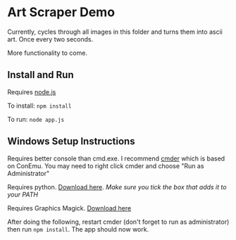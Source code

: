 # Art Scraper Demo

Currently, cycles through all images in this folder and turns them into ascii art. Once every two seconds.

More functionality to come.

## Install and Run

Requires [node.js](http://nodejs.org/)

To install: `npm install`

To run: `node app.js`

## Windows Setup Instructions

Requires better console than cmd.exe. I recommend [cmder](https://github.com/cmderdev/cmder) which is based on ConEmu. You may need to right click cmder and choose "Run as Administrator"

Requires python. [Download here](https://www.python.org/ftp/python/3.6.2/python-3.6.2.exe). *Make sure you tick the box that adds it to your PATH*

Requires Graphics Magick. [Download here](https://sourceforge.net/projects/graphicsmagick/files/graphicsmagick-binaries/1.3.26/GraphicsMagick-1.3.26-Q8-win64-dll.exe/download)

After doing the following, restart cmder (don't forget to run as administrator) then run `npm install`. The app should now work.

